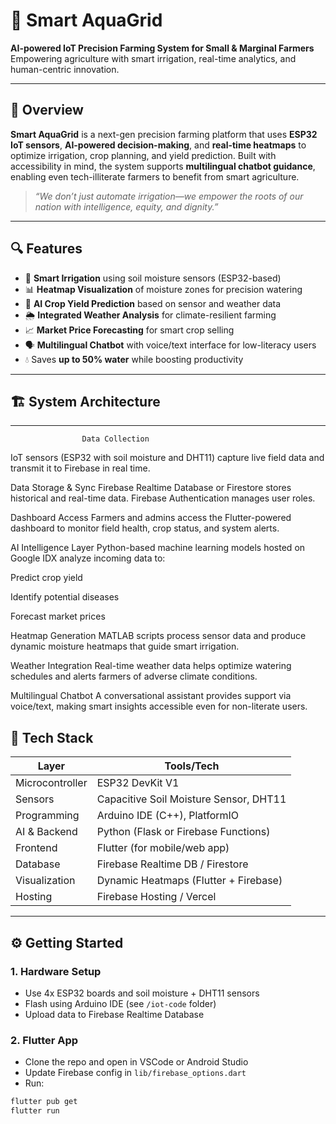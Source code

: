 # 🌱 Smart AquaGrid

**AI-powered IoT Precision Farming System for Small & Marginal Farmers**  
Empowering agriculture with smart irrigation, real-time analytics, and human-centric innovation.

---

## 📌 Overview

**Smart AquaGrid** is a next-gen precision farming platform that uses **ESP32 IoT sensors**, **AI-powered decision-making**, and **real-time heatmaps** to optimize irrigation, crop planning, and yield prediction. Built with accessibility in mind, the system supports **multilingual chatbot guidance**, enabling even tech-illiterate farmers to benefit from smart agriculture.

> *“We don’t just automate irrigation—we empower the roots of our nation with intelligence, equity, and dignity.”*

---

## 🔍 Features

- 🌾 **Smart Irrigation** using soil moisture sensors (ESP32-based)
- 📊 **Heatmap Visualization** of moisture zones for precision watering
- 🤖 **AI Crop Yield Prediction** based on sensor and weather data
- 🌦️ **Integrated Weather Analysis** for climate-resilient farming
- 📈 **Market Price Forecasting** for smart crop selling
- 🗣️ **Multilingual Chatbot** with voice/text interface for low-literacy users
- 💧 Saves **up to 50% water** while boosting productivity

---

## 🏗️ System Architecture

---
                    Data Collection
IoT sensors (ESP32 with soil moisture and DHT11) capture live field data and transmit it to Firebase in real time.

Data Storage & Sync
Firebase Realtime Database or Firestore stores historical and real-time data. Firebase Authentication manages user roles.

Dashboard Access
Farmers and admins access the Flutter-powered dashboard to monitor field health, crop status, and system alerts.

AI Intelligence Layer
Python-based machine learning models hosted on Google IDX analyze incoming data to:

Predict crop yield

Identify potential diseases

Forecast market prices

Heatmap Generation
MATLAB scripts process sensor data and produce dynamic moisture heatmaps that guide smart irrigation.

Weather Integration
Real-time weather data helps optimize watering schedules and alerts farmers of adverse climate conditions.

Multilingual Chatbot
A conversational assistant provides support via voice/text, making smart insights accessible even for non-literate users.

## 🧠 Tech Stack

| Layer           | Tools/Tech                           |
|----------------|---------------------------------------|
| Microcontroller| ESP32 DevKit V1                       |
| Sensors        | Capacitive Soil Moisture Sensor, DHT11|
| Programming    | Arduino IDE (C++), PlatformIO         |
| AI & Backend   | Python (Flask or Firebase Functions)  |
| Frontend       | Flutter (for mobile/web app)          |
| Database       | Firebase Realtime DB / Firestore      |
| Visualization  | Dynamic Heatmaps (Flutter + Firebase) |
| Hosting        | Firebase Hosting / Vercel             |

---

## ⚙️ Getting Started

### 1. Hardware Setup
- Use 4x ESP32 boards and soil moisture + DHT11 sensors
- Flash using Arduino IDE (see `/iot-code` folder)
- Upload data to Firebase Realtime Database

### 2. Flutter App
- Clone the repo and open in VSCode or Android Studio
- Update Firebase config in `lib/firebase_options.dart`
- Run:  
```bash
flutter pub get
flutter run

